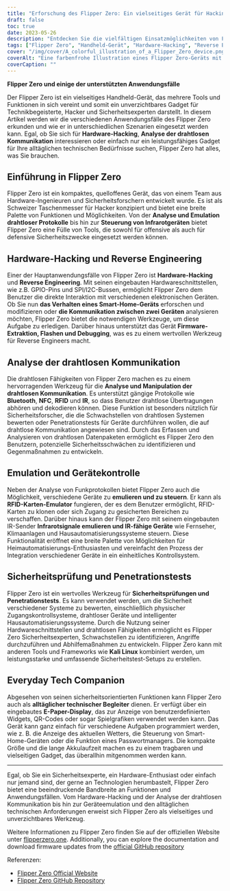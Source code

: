 ```yaml
---
title: "Erforschung des Flipper Zero: Ein vielseitiges Gerät für Hacking und Sicherheit"
draft: false
toc: true
date: 2023-05-26
description: "Entdecken Sie die vielfältigen Einsatzmöglichkeiten von Flipper Zero, dem ultimativen Handheld-Gadget für Hardware-Hacking, drahtlose Kommunikationsanalysen und alltägliche technische Anforderungen."
tags: ["Flipper Zero", "Handheld-Gerät", "Hardware-Hacking", "Reverse Engineering", "Analyse der drahtlosen Kommunikation", "Gerätesteuerung", "Sicherheitsprüfung", "Penetrationstests", "Technischer Alltagsbegleiter", "Open-Source", "Bluetooth", "NFC", "RFID", "IR", "Emulation", "Sicherheitsprüfung", "Kali Linux", "E-Paper-Display", "QR-Codes", "Hausautomatisierung", "Sicherheitsschwachstellen", "Funkprotokolle", "Firmware-Extraktion", "blinkend", "Fehlersuche", "Zugangskontrollsysteme", "intelligente Hausautomatisierungssysteme", "Geräteemulation", "Schwachstellen in drahtlosen Systemen", "Gegenmaßnahmen", "kompaktes Gerät"]
cover: "/img/cover/A_colorful_illustration_of_a_Flipper_Zero_device.png"
coverAlt: "Eine farbenfrohe Illustration eines Flipper Zero-Geräts mit verschiedenen Werkzeugen und drahtlosen Signalen um ihn herum, die seine Vielseitigkeit und Fähigkeiten symbolisieren"
coverCaption: ""
---
```


**Flipper Zero und einige der unterstützten Anwendungsfälle**

Der Flipper Zero ist ein vielseitiges Handheld-Gerät, das mehrere Tools und Funktionen in sich vereint und somit ein unverzichtbares Gadget für Technikbegeisterte, Hacker und Sicherheitsexperten darstellt. In diesem Artikel werden wir die verschiedenen Anwendungsfälle des Flipper Zero erkunden und wie er in unterschiedlichen Szenarien eingesetzt werden kann. Egal, ob Sie sich für **Hardware-Hacking**, **Analyse der drahtlosen Kommunikation** interessieren oder einfach nur ein leistungsfähiges Gadget für Ihre alltäglichen technischen Bedürfnisse suchen, Flipper Zero hat alles, was Sie brauchen.

## Einführung in Flipper Zero

Flipper Zero ist ein kompaktes, quelloffenes Gerät, das von einem Team aus Hardware-Ingenieuren und Sicherheitsforschern entwickelt wurde. Es ist als Schweizer Taschenmesser für Hacker konzipiert und bietet eine breite Palette von Funktionen und Möglichkeiten. Von der **Analyse und Emulation drahtloser Protokolle** bis hin zur **Steuerung von Infrarotgeräten** bietet Flipper Zero eine Fülle von Tools, die sowohl für offensive als auch für defensive Sicherheitszwecke eingesetzt werden können.

## Hardware-Hacking und Reverse Engineering

Einer der Hauptanwendungsfälle von Flipper Zero ist **Hardware-Hacking** und **Reverse Engineering**. Mit seinen eingebauten Hardwareschnittstellen, wie z.B. GPIO-Pins und SPI/I2C-Bussen, ermöglicht Flipper Zero dem Benutzer die direkte Interaktion mit verschiedenen elektronischen Geräten. Ob Sie nun **das Verhalten eines Smart-Home-Geräts** erforschen und modifizieren oder **die Kommunikation zwischen zwei Geräten** analysieren möchten, Flipper Zero bietet die notwendigen Werkzeuge, um diese Aufgabe zu erledigen. Darüber hinaus unterstützt das Gerät **Firmware-Extraktion, Flashen und Debugging**, was es zu einem wertvollen Werkzeug für Reverse Engineers macht.

## Analyse der drahtlosen Kommunikation

Die drahtlosen Fähigkeiten von Flipper Zero machen es zu einem hervorragenden Werkzeug für die **Analyse und Manipulation der drahtlosen Kommunikation**. Es unterstützt gängige Protokolle wie **Bluetooth**, **NFC**, **RFID** und **IR**, so dass Benutzer drahtlose Übertragungen abhören und dekodieren können. Diese Funktion ist besonders nützlich für Sicherheitsforscher, die die Schwachstellen von drahtlosen Systemen bewerten oder Penetrationstests für Geräte durchführen wollen, die auf drahtlose Kommunikation angewiesen sind. Durch das Erfassen und Analysieren von drahtlosen Datenpaketen ermöglicht es Flipper Zero den Benutzern, potenzielle Sicherheitsschwächen zu identifizieren und Gegenmaßnahmen zu entwickeln.

## Emulation und Gerätekontrolle

Neben der Analyse von Funkprotokollen bietet Flipper Zero auch die Möglichkeit, verschiedene Geräte zu **emulieren und zu steuern**. Er kann als **RFID-Karten-Emulator** fungieren, der es dem Benutzer ermöglicht, RFID-Karten zu klonen oder sich Zugang zu gesicherten Bereichen zu verschaffen. Darüber hinaus kann der Flipper Zero mit seinem eingebauten IR-Sender **Infrarotsignale emulieren und IR-fähige Geräte** wie Fernseher, Klimaanlagen und Hausautomatisierungssysteme steuern. Diese Funktionalität eröffnet eine breite Palette von Möglichkeiten für Heimautomatisierungs-Enthusiasten und vereinfacht den Prozess der Integration verschiedener Geräte in ein einheitliches Kontrollsystem.

## Sicherheitsprüfung und Penetrationstests

Flipper Zero ist ein wertvolles Werkzeug für **Sicherheitsprüfungen und Penetrationstests**. Es kann verwendet werden, um die Sicherheit verschiedener Systeme zu bewerten, einschließlich physischer Zugangskontrollsysteme, drahtloser Geräte und intelligenter Hausautomatisierungssysteme. Durch die Nutzung seiner Hardwareschnittstellen und drahtlosen Fähigkeiten ermöglicht es Flipper Zero Sicherheitsexperten, Schwachstellen zu identifizieren, Angriffe durchzuführen und Abhilfemaßnahmen zu entwickeln. Flipper Zero kann mit anderen Tools und Frameworks wie **Kali Linux** kombiniert werden, um leistungsstarke und umfassende Sicherheitstest-Setups zu erstellen.

## Everyday Tech Companion

Abgesehen von seinen sicherheitsorientierten Funktionen kann Flipper Zero auch als **alltäglicher technischer Begleiter** dienen. Er verfügt über ein eingebautes **E-Paper-Display**, das zur Anzeige von benutzerdefinierten Widgets, QR-Codes oder sogar Spielgrafiken verwendet werden kann. Das Gerät kann ganz einfach für verschiedene Aufgaben programmiert werden, wie z. B. die Anzeige des aktuellen Wetters, die Steuerung von Smart-Home-Geräten oder die Funktion eines Passwortmanagers. Die kompakte Größe und die lange Akkulaufzeit machen es zu einem tragbaren und vielseitigen Gadget, das überallhin mitgenommen werden kann.

______

Egal, ob Sie ein Sicherheitsexperte, ein Hardware-Enthusiast oder einfach nur jemand sind, der gerne an Technologien herumbastelt, Flipper Zero bietet eine beeindruckende Bandbreite an Funktionen und Anwendungsfällen. Vom Hardware-Hacking und der Analyse der drahtlosen Kommunikation bis hin zur Geräteemulation und den alltäglichen technischen Anforderungen erweist sich Flipper Zero als vielseitiges und unverzichtbares Werkzeug.

Weitere Informationen zu Flipper Zero finden Sie auf der offiziellen Website unter [flipperzero.one](https://flipperzero.one/). Additionally, you can explore the documentation and download firmware updates from the [official GitHub repository](https://github.com/flipperdevices/flipper-zero-firmware)

Referenzen:
- [Flipper Zero Official Website](https://flipperzero.one/)
- [Flipper Zero GitHub Repository](https://github.com/flipperdevices/flipper-zero-firmware)
